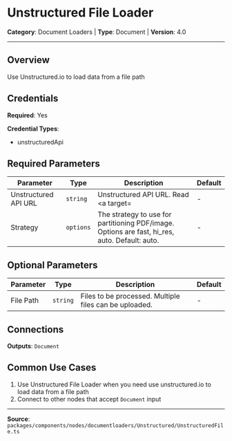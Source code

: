 # Unstructured File Loader

**Category**: Document Loaders | **Type**: Document | **Version**: 4.0

---

## Overview

Use Unstructured.io to load data from a file path

## Credentials

**Required**: Yes

**Credential Types**:
- unstructuredApi

## Required Parameters

| Parameter | Type | Description | Default |
|-----------|------|-------------|---------|
| Unstructured API URL | `string` | Unstructured API URL. Read <a target= | - |
| Strategy | `options` | The strategy to use for partitioning PDF/image. Options are fast, hi_res, auto. Default: auto. | - |

## Optional Parameters

| Parameter | Type | Description | Default |
|-----------|------|-------------|---------|
| File Path | `string` | Files to be processed. Multiple files can be uploaded. | - |

## Connections

**Outputs**: `Document`

## Common Use Cases

1. Use Unstructured File Loader when you need use unstructured.io to load data from a file path
2. Connect to other nodes that accept `Document` input

---

**Source**: `packages/components/nodes/documentloaders/Unstructured/UnstructuredFile.ts`